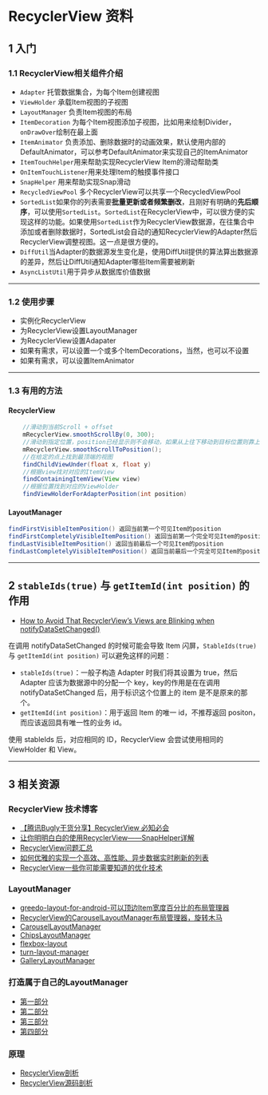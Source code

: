 # RecyclerView 资料

## 1 入门

### 1.1 RecyclerView相关组件介绍

- `Adapter` 托管数据集合，为每个Item创建视图
- `ViewHolder`  承载Item视图的子视图
- `LayoutManager` 负责Item视图的布局
- `ItemDecoration`  为每个Item视图添加子视图，比如用来绘制Divider，`onDrawOver`绘制在最上面
- `ItemAnimator`  负责添加、删除数据时的动画效果，默认使用内部的DefaultAnimator，可以参考DefaultAnimator来实现自己的ItemAnimator
- `ItemTouchHelper`用来帮助实现RecyclerView Item的滑动帮助类
- `OnItemTouchListener`用来处理Item的触摸事件接口
- `SnapHelper`  用来帮助实现Snap滑动
- `RecycledViewPool` 多个RecyclerView可以共享一个RecycledViewPool
- `SortedList`如果你的列表需要**批量更新或者频繁删改**，且刚好有明确的**先后顺序**，可以使用`SortedList`。`SortedList`在RecyclerView中，可以很方便的实现这样的功能。如果使用`SortedList`作为RecyclerView数据源，在往集合中添加或者删除数据时，SortedList会自动的通知RecyclerView的Adapter然后RecyclerView调整视图。这一点是很方便的。
- `DiffUtil`当Adapter的数据源发生变化是，使用DiffUtil提供的算法算出数据源的差异，然后让DiffUtil通知Adapter哪些Item需要被刷新
- `AsyncListUtil`用于异步从数据库价值数据

---
### 1.2 使用步骤

- 实例化RecyclerView
- 为RecyclerView设置LayoutManager
- 为RecyclerView设置Adapater
- 如果有需求，可以设置一个或多个ItemDecorations，当然，也可以不设置
- 如果有需求，可以设置ItemAnimator

---
### 1.3 有用的方法

#### RecyclerView

```java
    //滑动到当前Scroll + offset
    mRecyclerView.smoothScrollBy(0, 300);
    //滑动到指定位置，position已经显示则不会移动，如果从上往下移动到目标位置则靠上,否则靠下
    mRecyclerView.smoothScrollToPosition();
    //在给定的点上找到最顶端的视图
    findChildViewUnder(float x, float y)
    //根据view找对对应的ItemView
    findContainingItemView(View view)
    //根据位置找到对应的ViewHolder
    findViewHolderForAdapterPosition(int position)
```

#### LayoutManager

```java
findFirstVisibleItemPosition() 返回当前第一个可见Item的position
findFirstCompletelyVisibleItemPosition() 返回当前第一个完全可见Item的position
findLastVisibleItemPosition() 返回当前最后一个可见Item的position
findLastCompletelyVisibleItemPosition() 返回当前最后一个完全可见Item的position
```

---
## 2 `stableIds(true)` 与 `getItemId(int position)` 的作用

- [How to Avoid That RecyclerView’s Views are Blinking when notifyDataSetChanged()](https://medium.com/@hanru.yeh/recyclerviews-views-are-blinking-when-notifydatasetchanged-c7b76d5149a2)

在调用 notifyDataSetChanged 的时候可能会导致 Item 闪屏，`StableIds(true)` 与 `getItemId(int position)` 可以避免这样的问题：

- `stableIds(true)`：一般子构造 Adapter 时我们将其设置为 true，然后 Adapter 应该为数据源中的分配一个 key，key的作用是在在调用 notifyDataSetChanged 后，用于标识这个位置上的 item 是不是原来的那个。
- `getItemId(int position)`：用于返回 Item 的唯一 id，不推荐返回 positon，而应该返回具有唯一性的业务 id。

使用 stableIds 后，对应相同的 ID，RecyclerView 会尝试使用相同的 ViewHolder 和 View。

---
## 3 相关资源

### RecyclerView 技术博客

- [【腾讯Bugly干货分享】RecyclerView 必知必会](https://www.cnblogs.com/bugly/p/6264751.html)
- [让你明明白白的使用RecyclerView——SnapHelper详解](http://www.apkbus.com/blog-978890-79798.html)
- [RecyclerView问题汇总](https://juejin.im/post/5cce410551882541e40e471d)
- [如何优雅的实现一个高效、高性能、异步数据实时刷新的列表](http://www.silencedut.com/2019/01/24/%E5%A6%82%E4%BD%95%E4%BC%98%E9%9B%85%E7%9A%84%E5%AE%9E%E7%8E%B0%E4%B8%80%E4%B8%AA%E9%AB%98%E6%95%88%E3%80%81%E9%AB%98%E6%80%A7%E8%83%BD%E3%80%81%E5%BC%82%E6%AD%A5%E6%95%B0%E6%8D%AE%E5%AE%9E%E6%97%B6%E5%88%B7%E6%96%B0%E7%9A%84%E5%88%97%E8%A1%A8/)
- [RecyclerView一些你可能需要知道的优化技术](https://www.jianshu.com/p/1d2213f303fc)

### LayoutManager

- [greedo-layout-for-android-可以顶边Item宽度百分比的布局管理器](https://github.com/500px/greedo-layout-for-android)
- [RecyclerView的CarouselLayoutManager布局管理器，旋转木马](https://github.com/Azoft/CarouselLayoutManager)
- [CarouselLayoutManager](https://github.com/Azoft/CarouselLayoutManager)
- [ChipsLayoutManager](https://github.com/BelooS/ChipsLayoutManager)
- [flexbox-layout](https://github.com/google/flexbox-layout)
- [turn-layout-manager](https://github.com/cdflynn/turn-layout-manager)
- [GalleryLayoutManager](https://github.com/BCsl/GalleryLayoutManager)

### 打造属于自己的LayoutManager

- [第一部分](https://github.com/hehonghui/android-tech-frontier/blob/master/issue-9/%E5%88%9B%E5%BB%BA-RecyclerView-LayoutManager-Part-1.md)
- [第二部分](https://github.com/hehonghui/android-tech-frontier/blob/master/issue-13/%E5%88%9B%E5%BB%BA-RecyclerView-LayoutManager-Part-2.md)
- [第三部分](https://github.com/hehonghui/android-tech-frontier/blob/master/issue-13/%E5%88%9B%E5%BB%BA-RecyclerView-LayoutManager-Part-3.md)
- [第四部分](https://github.com/hehonghui/android-tech-frontier/blob/master/issue-13/%E5%88%9B%E5%BB%BA-RecyclerView-LayoutManager-Redux.md)

### 原理

- [RecyclerView剖析](http://blog.csdn.net/qq_23012315/article/details/50807224)
- [RecyclerView源码剖析](https://blog.saymagic.tech/2016/10/21/understand-recycler.html)
